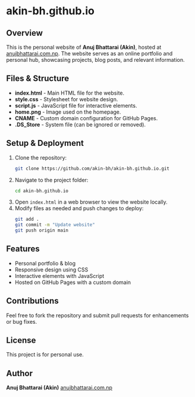 # akin-bh.github.io

## Overview
This is the personal website of **Anuj Bhattarai (Akin)**, hosted at [anujbhattarai.com.np](https://www.anujbhattarai.com.np). The website serves as an online portfolio and personal hub, showcasing projects, blog posts, and relevant information.

## Files & Structure
- **index.html** - Main HTML file for the website.
- **style.css** - Stylesheet for website design.
- **script.js** - JavaScript file for interactive elements.
- **home.png** - Image used on the homepage.
- **CNAME** - Custom domain configuration for GitHub Pages.
- **.DS_Store** - System file (can be ignored or removed).

## Setup & Deployment
1. Clone the repository:
   ```sh
   git clone https://github.com/akin-bh/akin-bh.github.io.git
   ```
2. Navigate to the project folder:
   ```sh
   cd akin-bh.github.io
   ```
3. Open `index.html` in a web browser to view the website locally.
4. Modify files as needed and push changes to deploy:
   ```sh
   git add .
   git commit -m "Update website"
   git push origin main
   ```

## Features
- Personal portfolio & blog
- Responsive design using CSS
- Interactive elements with JavaScript
- Hosted on GitHub Pages with a custom domain

## Contributions
Feel free to fork the repository and submit pull requests for enhancements or bug fixes.

## License
This project is for personal use.

## Author
**Anuj Bhattarai (Akin)**
[anujbhattarai.com.np](https://www.anujbhattarai.com.np)

